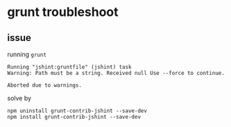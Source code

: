 # grunt troubleshoot

## issue

running `grunt`

```
Running "jshint:gruntfile" (jshint) task
Warning: Path must be a string. Received null Use --force to continue.

Aborted due to warnings.
```

solve by

```
npm uninstall grunt-contrib-jshint --save-dev
npm install grunt-contrib-jshint --save-dev
```

